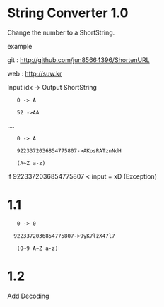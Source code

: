 String Converter 1.0
========

Change the number to a ShortString.

example
       
git : http://github.com/jun85664396/ShortenURL
       
web : http://suw.kr

Input idx -> Output ShortString

       0 -> A

       52 ->AA

....

       
       0 -> A
       
       9223372036854775807->AKosRATznNdH
       
       (A~Z a-z)
       
if 9223372036854775807 < input = xD (Exception)



1.1
========



       0 -> 0

      9223372036854775807->9yK7lzX47l7

       (0~9 A~Z a-z)      


1.2
========

Add Decoding
